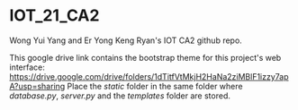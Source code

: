 # IOT_21_CA2
Wong Yui Yang and Er Yong Keng Ryan's IOT CA2 github repo.

This google drive link contains the bootstrap theme for this project's web interface: https://drive.google.com/drive/folders/1dTitfVtMkjH2HaNa2ziMBlF1izzy7apA?usp=sharing
Place the *static* folder in the same folder where *database.py*, *server.py* and the *templates* folder are stored.
